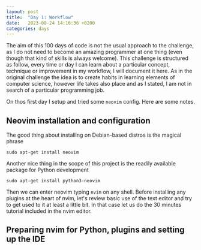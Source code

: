 ```yaml
---
layout: post
title:  "Day 1: Workflow"
date:   2023-08-24 14:16:36 +0200
categories: days
---
```

The aim of this 100 days of code is not the usual approach to the challenge, as I do not need to become an amazing programmer at one thing (even though that kind of skills is always welcome). This challenge is structured as follow, every time or day I can learn about a particular concept, technique or improvement in my workflow, I will document it here. As in the original challenge the idea is to create habits in learning elements of computer science, however life takes also place and as I stated, I am not in search of a particular programming job. 

On thos first day I setup and tried some ```neovim``` config. Here are some notes. 

## Neovim installation and configuration 
The good thing about installing on Debian-based distros is the magical phrase 

```
sudo apt-get install neovim
```

Another nice thing in the scope of this project is the readily available package for Python development 

```
sudo apt-get install python3-neovim
```

Then we can enter neovim typing ```nvim``` on any shell. Before installing any plugins at the heart of nvim, let's review basic use of the text editor and try to get used to it at least a little bit. In that case let us do the 30 minutes tutorial included in the nvim editor. 

## Preparing nvim for Python, plugins and setting up the IDE


